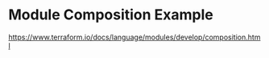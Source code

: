 # Module Composition Example

https://www.terraform.io/docs/language/modules/develop/composition.html
